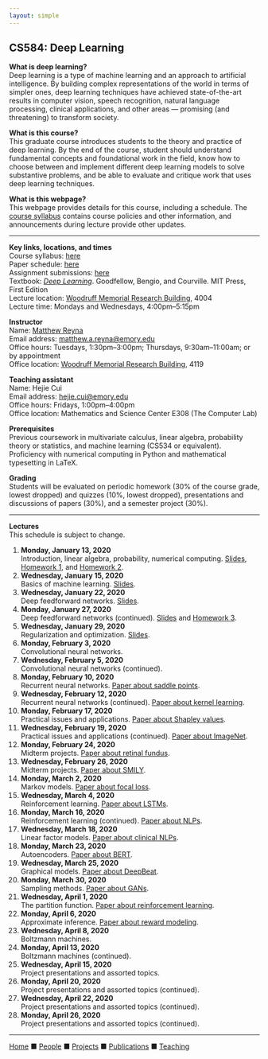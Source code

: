 ```yaml
---
layout: simple
---
```


## CS584: Deep Learning

__What is deep learning?__  
Deep learning is a type of machine learning and an approach to artificial intelligence. By building complex representations of the world in terms of simpler ones, deep learning techniques have achieved state-of-the-art results in computer vision, speech recognition, natural language processing, clinical applications, and other areas &mdash; promising (and threatening) to transform society.

__What is this course?__  
This graduate course introduces students to the theory and practice of deep learning. By the end of the course, student should understand fundamental concepts and foundational work in the field, know how to choose between and implement different deep learning models to solve substantive problems, and be able to evaluate and critique work that uses deep learning techniques.

__What is this webpage?__  
This webpage provides details for this course, including a schedule. The [course syllabus](cs584_spring2020/syllabus.pdf) contains course policies and other information, and announcements during lecture provide other updates.

---

__Key links, locations, and times__  
Course syllabus: [here](cs584_spring2020/syllabus.pdf)  
Paper schedule: [here](cs584_spring2020/papers.pdf)  
Assignment submissions: [here](https://forms.gle/CPpMb48zKMC6HY5R8)  
Textbook: [_Deep Learning_](http://www.deeplearningbook.org). Goodfellow, Bengio, and Courville. MIT Press, First Edition  
Lecture location: <a href="http://emap.fmd.emory.edu/website/campus/index.htm#?queryzoom=Yes&Query=(bldg='1930')">Woodruff Memorial Research Building</a>, 4004  
Lecture time: Mondays and Wednesdays, 4:00pm&ndash;5:15pm  

__Instructor__  
Name: [Matthew Reyna](../index.html)  
Email address: <matthew.a.reyna@emory.edu>  
Office hours: Tuesdays, 1:30pm&ndash;3:00pm; Thursdays, 9:30am&ndash;11:00am; or by appointment  
Office location: <a href="http://emap.fmd.emory.edu/website/campus/index.htm#?queryzoom=Yes&Query=(bldg='1930')">Woodruff Memorial Research Building</a>, 4119  

__Teaching assistant__  
Name: Hejie Cui  
Email address: <hejie.cui@emory.edu>  
Office hours: Fridays, 1:00pm&ndash;4:00pm  
Office location: Mathematics and Science Center E308 (The Computer Lab)  

__Prerequisites__  
Previous coursework in multivariate calculus, linear algebra, probability theory or statistics, and machine learning (CS534 or equivalent). Proficiency with numerical computing in Python and mathematical typesetting in LaTeX.

__Grading__  
Students will be evaluated on periodic homework (30% of the course grade, lowest dropped) and quizzes (10%, lowest dropped), presentations and discussions of papers (30%), and a semester project (30%).

---

__Lectures__  
This schedule is subject to change.
1. __Monday, January 13, 2020__  
  Introduction, linear algebra, probability, numerical computing. [Slides](https://drive.google.com/file/d/1CZ5NChJdRm3OGo7ho6c-VV8hljbSVYQi), [Homework 1](cs584_spring2020/hw1.pdf), and [Homework 2](cs584_spring2020/hw2.pdf).
2. __Wednesday, January 15, 2020__  
  Basics of machine learning. [Slides](https://drive.google.com/file/d/1ffHvFqBSh0Uro1HGhlKjdnEHjMIMPizP).
3. __Wednesday, January 22, 2020__  
  Deep feedforward networks. [Slides](https://drive.google.com/file/d/1VbYs9SrhNWD9FCtMcaQ4UUzJqu-WvdQv).
4. __Monday, January 27, 2020__  
  Deep feedforward networks (continued). [Slides](https://drive.google.com/file/d/1N4kmxfbXDm9nkF0-bqxRG4s724Hp8LOs) and [Homework 3](cs584_spring2020/hw3.pdf).
5. __Wednesday, January 29, 2020__  
  Regularization and optimization. [Slides](https://drive.google.com/file/d/1yAWjXzDsGld4vbNZMWrwR25etKIgkukZ).
6. __Monday, February 3, 2020__  
  Convolutional neural networks.
7. __Wednesday, February 5, 2020__  
  Convolutional neural networks (continued).
8. __Monday, February 10, 2020__  
  Recurrent neural networks. [Paper about saddle points](http://proceedings.mlr.press/v40/Ge15.pdf).
9. __Wednesday, February 12, 2020__  
  Recurrent neural networks (continued). [Paper about kernel learning](http://proceedings.mlr.press/v80/belkin18a/belkin18a.pdf).
10. __Monday, February 17, 2020__  
  Practical issues and applications. [Paper about Shapley values](http://proceedings.mlr.press/v97/ancona19a/ancona19a.pdf).
11. __Wednesday, February 19, 2020__  
  Practical issues and applications (continued). [Paper about ImageNet](https://papers.nips.cc/paper/4824-imagenet-classification-with-deep-convolutional-neural-networks).
12. __Monday, February 24, 2020__  
  Midterm projects. [Paper about retinal fundus](https://www.nature.com/articles/s41551-018-0195-0).
13. __Wednesday, February 26, 2020__  
  Midterm projects. [Paper about SMILY](https://www.nature.com/articles/s41746-019-0131-z).
14. __Monday, March 2, 2020__  
  Markov models. [Paper about focal loss](http://openaccess.thecvf.com/content_ICCV_2017/papers/Lin_Focal_Loss_for_ICCV_2017_paper.pdf).
15. __Wednesday, March 4, 2020__  
  Reinforcement learning. [Paper about LSTMs](https://ieeexplore.ieee.org/document/7508408).
16. __Monday, March 16, 2020__  
  Reinforcement learning (continued). [Paper about NLPs](http://www.jmlr.org/papers/volume12/collobert11a/collobert11a.pdf).
17. __Wednesday, March 18, 2020__  
  Linear factor models. [Paper about clinical NLPs](https://academic.oup.com/jamia/advance-article-abstract/doi/10.1093/jamia/ocz200/5651084).
18. __Monday, March 23, 2020__  
  Autoencoders. [Paper about BERT](https://arxiv.org/abs/1810.04805).
19. __Wednesday, March 25, 2020__  
  Graphical models. [Paper about DeepBeat](https://arxiv.org/abs/2001.00155).
20. __Monday, March 30, 2020__  
  Sampling methods. [Paper about GANs](https://papers.nips.cc/paper/5423-generative-adversarial-nets).
21. __Wednesday, April 1, 2020__  
  The partition function. [Paper about reinforcement learning](https://www.nature.com/articles/nature14236).
22. __Monday, April 6, 2020__  
  Approximate inference. [Paper about reward modeling](https://arxiv.org/abs/1811.07871).
23. __Wednesday, April 8, 2020__  
  Boltzmann machines.
24. __Monday, April 13, 2020__  
  Boltzmann machines (continued).
25. __Wednesday, April 15, 2020__  
  Project presentations and assorted topics.
26. __Monday, April 20, 2020__  
  Project presentations and assorted topics (continued).
27. __Wednesday, April 22, 2020__  
  Project presentations and assorted topics (continued).
28. __Monday, April 26, 2020__  
  Project presentations and assorted topics (continued).
   
---

[Home](../index.html) &#9632; [People](../people.html) &#9632; [Projects](../projects.html)  &#9632; [Publications](../publications.html)  &#9632; [Teaching](../teaching.html)
